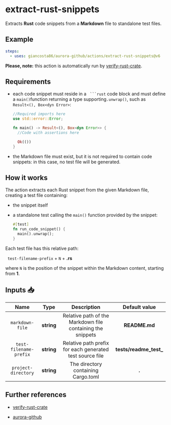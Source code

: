 # extract-rust-snippets

Extracts **Rust** code snippets from a **Markdown** file to standalone test files.

## Example

```yaml
steps:
  - uses: giancosta86/aurora-github/actions/extract-rust-snippets@v6
```

**Please, note:** this action is automatically run by [verify-rust-crate](../verify-rust-crate/README.md).

## Requirements

- each code snippet must reside in a ` ```rust` code block and must define a `main()`function returning a type supporting`.unwrap()`, such as `Result<(), Box<dyn Error>`:

  ```rust
  //Required imports here
  use std::error::Error;

  fn main() -> Result<(), Box<dyn Error>> {
    //Code with assertions here

    Ok(())
  }
  ```

- the Markdown file must exist, but it is not required to contain code snippets: in this case, no test file will be generated.

## How it works

The action extracts each Rust snippet from the given Markdown file, creating a test file containing:

- the snippet itself

- a standalone test calling the `main()` function provided by the snippet:

  ```rust
  #[test]
  fn run_code_snippet() {
    main().unwrap();
  }
  ```

Each test file has this relative path:

` test-filename-prefix` + `N` + **.rs**

where `N` is the position of the snippet within the Markdown content, starting from **1**.

## Inputs 📥

|          Name          |    Type    |                        Description                         |      Default value      |
| :--------------------: | :--------: | :--------------------------------------------------------: | :---------------------: |
|    `markdown-file`     | **string** | Relative path of the Markdown file containing the snippets |      **README.md**      |
| `test-filename-prefix` | **string** |  Relative path prefix for each generated test source file  | **tests/readme_test\_** |
|  `project-directory`   | **string** |            The directory containing Cargo.toml             |          **.**          |

## Further references

- [verify-rust-crate](../verify-rust-crate/README.md)

- [aurora-github](../../README.md)
